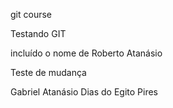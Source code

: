 git course

Testando GIT

incluído o nome de Roberto Atanásio

Teste de mudança

Gabriel Atanásio Dias do Egito Pires